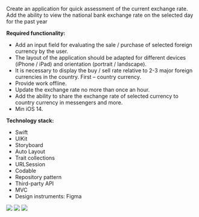 Сreate an application for quick assessment of the current exchange rate.
Add the ability to view the national bank exchange rate on the selected day for the past year

<b>Required functionality:</b>
  - Add an input field for evaluating the sale / purchase of selected foreign currency by the user.
  - The layout of the application should be adapted for different devices (iPhone / iPad) and orientation (portrait / landscape).
  - It is necessary to display the buy / sell rate relative to 2-3 major foreign currencies in the country. First – country currency.
  - Provide work offline.
  - Update the exchange rate no more than once an hour.
  - Add the ability to share the exchange rate of selected currency to country currency in messengers and more.
  - Min iOS 14.
  
  <b>Technology stack:</b>
  - Swift
  - UIKit
  - Storyboard
  - Auto Layout
  - Trait collections
  - URLSession
  - Codable
  - Repository pattern
  - Third-party API
  - MVC
  - Design instruments: Figma

![](https://github.com/roman-ivanoff/Currency-Coonverter/blob/main/1.gif) ![](https://github.com/roman-ivanoff/Currency-Coonverter/blob/main/2.gif) ![](https://github.com/roman-ivanoff/Currency-Coonverter/blob/main/3.gif)

